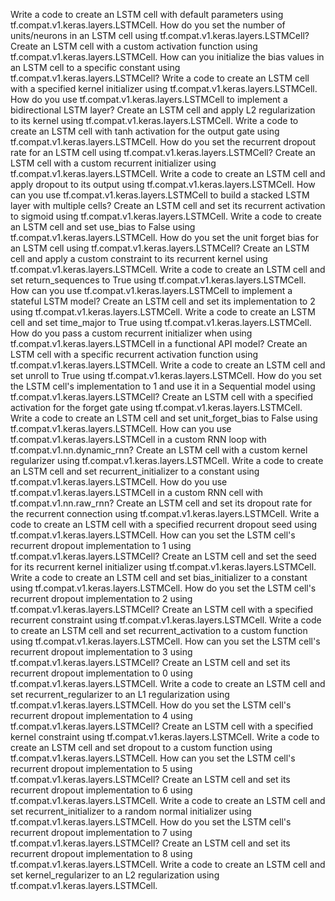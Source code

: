 Write a code to create an LSTM cell with default parameters using tf.compat.v1.keras.layers.LSTMCell.
How do you set the number of units/neurons in an LSTM cell using tf.compat.v1.keras.layers.LSTMCell?
Create an LSTM cell with a custom activation function using tf.compat.v1.keras.layers.LSTMCell.
How can you initialize the bias values in an LSTM cell to a specific constant using tf.compat.v1.keras.layers.LSTMCell?
Write a code to create an LSTM cell with a specified kernel initializer using tf.compat.v1.keras.layers.LSTMCell.
How do you use tf.compat.v1.keras.layers.LSTMCell to implement a bidirectional LSTM layer?
Create an LSTM cell and apply L2 regularization to its kernel using tf.compat.v1.keras.layers.LSTMCell.
Write a code to create an LSTM cell with tanh activation for the output gate using tf.compat.v1.keras.layers.LSTMCell.
How do you set the recurrent dropout rate for an LSTM cell using tf.compat.v1.keras.layers.LSTMCell?
Create an LSTM cell with a custom recurrent initializer using tf.compat.v1.keras.layers.LSTMCell.
Write a code to create an LSTM cell and apply dropout to its output using tf.compat.v1.keras.layers.LSTMCell.
How can you use tf.compat.v1.keras.layers.LSTMCell to build a stacked LSTM layer with multiple cells?
Create an LSTM cell and set its recurrent activation to sigmoid using tf.compat.v1.keras.layers.LSTMCell.
Write a code to create an LSTM cell and set use_bias to False using tf.compat.v1.keras.layers.LSTMCell.
How do you set the unit forget bias for an LSTM cell using tf.compat.v1.keras.layers.LSTMCell?
Create an LSTM cell and apply a custom constraint to its recurrent kernel using tf.compat.v1.keras.layers.LSTMCell.
Write a code to create an LSTM cell and set return_sequences to True using tf.compat.v1.keras.layers.LSTMCell.
How can you use tf.compat.v1.keras.layers.LSTMCell to implement a stateful LSTM model?
Create an LSTM cell and set its implementation to 2 using tf.compat.v1.keras.layers.LSTMCell.
Write a code to create an LSTM cell and set time_major to True using tf.compat.v1.keras.layers.LSTMCell.
How do you pass a custom recurrent initializer when using tf.compat.v1.keras.layers.LSTMCell in a functional API model?
Create an LSTM cell with a specific recurrent activation function using tf.compat.v1.keras.layers.LSTMCell.
Write a code to create an LSTM cell and set unroll to True using tf.compat.v1.keras.layers.LSTMCell.
How do you set the LSTM cell's implementation to 1 and use it in a Sequential model using tf.compat.v1.keras.layers.LSTMCell?
Create an LSTM cell with a specified activation for the forget gate using tf.compat.v1.keras.layers.LSTMCell.
Write a code to create an LSTM cell and set unit_forget_bias to False using tf.compat.v1.keras.layers.LSTMCell.
How can you use tf.compat.v1.keras.layers.LSTMCell in a custom RNN loop with tf.compat.v1.nn.dynamic_rnn?
Create an LSTM cell with a custom kernel regularizer using tf.compat.v1.keras.layers.LSTMCell.
Write a code to create an LSTM cell and set recurrent_initializer to a constant using tf.compat.v1.keras.layers.LSTMCell.
How do you use tf.compat.v1.keras.layers.LSTMCell in a custom RNN cell with tf.compat.v1.nn.raw_rnn?
Create an LSTM cell and set its dropout rate for the recurrent connection using tf.compat.v1.keras.layers.LSTMCell.
Write a code to create an LSTM cell with a specified recurrent dropout seed using tf.compat.v1.keras.layers.LSTMCell.
How can you set the LSTM cell's recurrent dropout implementation to 1 using tf.compat.v1.keras.layers.LSTMCell?
Create an LSTM cell and set the seed for its recurrent kernel initializer using tf.compat.v1.keras.layers.LSTMCell.
Write a code to create an LSTM cell and set bias_initializer to a constant using tf.compat.v1.keras.layers.LSTMCell.
How do you set the LSTM cell's recurrent dropout implementation to 2 using tf.compat.v1.keras.layers.LSTMCell?
Create an LSTM cell with a specified recurrent constraint using tf.compat.v1.keras.layers.LSTMCell.
Write a code to create an LSTM cell and set recurrent_activation to a custom function using tf.compat.v1.keras.layers.LSTMCell.
How can you set the LSTM cell's recurrent dropout implementation to 3 using tf.compat.v1.keras.layers.LSTMCell?
Create an LSTM cell and set its recurrent dropout implementation to 0 using tf.compat.v1.keras.layers.LSTMCell.
Write a code to create an LSTM cell and set recurrent_regularizer to an L1 regularization using tf.compat.v1.keras.layers.LSTMCell.
How do you set the LSTM cell's recurrent dropout implementation to 4 using tf.compat.v1.keras.layers.LSTMCell?
Create an LSTM cell with a specified kernel constraint using tf.compat.v1.keras.layers.LSTMCell.
Write a code to create an LSTM cell and set dropout to a custom function using tf.compat.v1.keras.layers.LSTMCell.
How can you set the LSTM cell's recurrent dropout implementation to 5 using tf.compat.v1.keras.layers.LSTMCell?
Create an LSTM cell and set its recurrent dropout implementation to 6 using tf.compat.v1.keras.layers.LSTMCell.
Write a code to create an LSTM cell and set recurrent_initializer to a random normal initializer using tf.compat.v1.keras.layers.LSTMCell.
How do you set the LSTM cell's recurrent dropout implementation to 7 using tf.compat.v1.keras.layers.LSTMCell?
Create an LSTM cell and set its recurrent dropout implementation to 8 using tf.compat.v1.keras.layers.LSTMCell.
Write a code to create an LSTM cell and set kernel_regularizer to an L2 regularization using tf.compat.v1.keras.layers.LSTMCell.